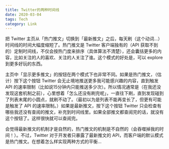 ```yaml
---
title: Twitter的两种时间线
date: 2020-03-04
tags: Tech
category: Link
---
```


把 Twitter 主页从「热门推文」切换到「最新推文」之后，每天刷（这个动词…）时间线的时间大幅度缩短了。热门推文是 Twitter 客户端独有的（API 获取不到的）定制时间线，不仅会按热门度来排序（具体算法不清楚），还会囊括更多的内容，比如关注的人的喜欢、关注的人关注了谁。这个模式的好处是，可以 explore 到更多好玩的东西。

主页中「显示更多推文」的按钮在两个模式下也非常不同。如果是热门推文，（估计）按下这个按钮 Twitter 会无止境地推送更多我可能感兴趣的内容，直到触发 API 的速率限制（比如说15分钟内只能推送多少次）。所以情况通常是（在我还没发现这套机制之前），心里想着「怎么还没有刷完呢」，一直往下刷，直到发现碰到了列表末尾的小圆点，就刷不动了。（最初以为是列表不能再变长了，但更有可能是触发了 API 的速率限制。）如果是最新推文，按下这个按钮 Twitter 只会检查有哪些我还没有查阅的推文，补充到时间线里。如果全部推文都查阅完的话，就没有这个按钮了。这样很快就可以查阅完。

会觉得最新推文的机制才是自然的，热门推文的机制是不自然的（会吞噬掉我的时间！）。不过，Twitter 对于开发者只暴露了最新推文的 API，而客户端的默认模式是热门推文。在想着怎么样实现两种方式的平衡…